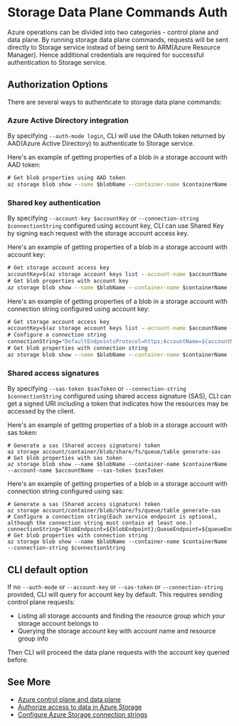 # Storage Data Plane Commands Auth

Azure operations can be divided into two categories - control plane and data plane. By running storage data plane commands, requests will be sent directly to Storage service instead of being sent to ARM(Azure Resource Manager). Hence additional credentials are required for successful authentication to Storage service.

## Authorization Options

There are several ways to authenticate to storage data plane commands:

### Azure Active Directory integration

By specifying `--auth-mode login`, CLI will use the OAuth token returned by AAD(Azure Active Directory) to authenticate to Storage service.

Here's an example of getting properties of a blob in a storage account with AAD token:
```cmd
# Get blob properties using AAD token
az storage blob show --name $blobName --container-name $containerName --account-name $accountName --auth-mode login
```

### Shared key authentication

By specifying `--account-key $accountKey` or `--connection-string $connectionString` configured using account key, CLI can use Shared Key by signing each request with the storage account access key.

Here's an example of getting properties of a blob in a storage account with account key:
```cmd
# Get storage account access key
accountKey=$(az storage account keys list --account-name $accountName --resource-group $rgName --query "[0].value")
# Get blob properties with account key
az storage blob show --name $blobName --container-name $containerName --account-name $accountName --account-key $accountKey
```

Here's an example of getting properties of a blob in a storage account with connection string configured using account key:
```cmd
# Get storage account access key
accountKey=$(az storage account keys list --account-name $accountName --resource-group $rgName --query "[0].value")
# Configure a connection string
connectionString="DefaultEndpointsProtocol=https;AccountName=${accountName};AccountKey=${accountKey}"
# Get blob properties with connection string
az storage blob show --name $blobName --container-name $containerName --connection-string $connectionString
```

### Shared access signatures

By specifying `--sas-token $sasToken` or `--connection-string $connectionString` configured using shared access signature (SAS), CLI can get a signed URI including a token that indicates how the resources may be accessed by the client.

Here's an example of getting properties of a blob in a storage account with sas token:
```
# Generate a sas (Shared access signature) token
az storage account/container/blob/share/fs/queue/table generate-sas
# Get blob properties with sas token
az storage blob show --name $blobName --container-name $containerName --account-name $accountName --sas-token $sasToken
```

Here's an example of getting properties of a blob in a storage account with connection string configured using sas:
```
# Generate a sas (Shared access signature) token
az storage account/container/blob/share/fs/queue/table generate-sas
# Configure a connection string(Each service endpoint is optional, although the connection string must contain at least one.)
connectionString="BlobEndpoint=${blobEndpoint};QueueEndpoint=${queueEndpoint};TableEndpoint=${tableEndpoint};FileEndpoint=${fileEndpoint};SharedAccessSignature=${sasToken}"
# Get blob properties with connection string
az storage blob show --name $blobName --container-name $containerName --connection-string $connectionString
```

## CLI default option

If no `--auth-mode` or `--account-key` or `--sas-token` or `--connection-string` provided, CLI will query for account key by default. This requires sending control plane requests:
* Listing all storage accounts and finding the resource group which your storage account belongs to
* Querying the storage account key with account name and resource group info

Then CLI will proceed the data plane requests with the account key queried before.

## See More
* [Azure control plane and data plane](https://docs.microsoft.com/en-us/azure/azure-resource-manager/management/control-plane-and-data-plane)
* [Authorize access to data in Azure Storage](https://docs.microsoft.com/en-us/azure/storage/common/authorize-data-access)
* [Configure Azure Storage connection strings](https://docs.microsoft.com/en-us/azure/storage/common/storage-configure-connection-string)
